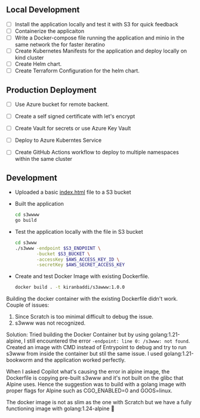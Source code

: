 ## Local Development

- [ ] Install the application locally and test it with S3 for quick feedback
- [ ] Containerize the applicaiton  
- [ ] Write a Docker-compose file running the application and minio in the same network the for faster iteratino
- [ ] Create Kubernetes Manifests for the application and deploy locally on kind cluster
- [ ] Create Helm chart.
- [ ] Create Terraform Configuration for the helm chart.

## Production Deployment 
- [ ] Use Azure bucket for remote backent. 
- [ ] Create a self signed certificate with let's encrypt
- [ ] Create Vault for secrets or use Azure Key Vault 
- [ ] Deploy to Azure Kuberntes Service
- [ ] Create GitHub Actions workflow to deploy to multiple namespaces within the same cluster



## Development

- Uploaded a basic [index.html](../Infrastructure/index.html) file to a S3 bucket
- Built the application

    ```bash
    cd s3wwww
    go build
    ```
- Test the application locally with the file in S3 bucket
    ```bash
    cd s3www
    ./s3www -endpoint $S3_ENDPOINT \
            -bucket $S3_BUCKET \
            -accessKey $AWS_ACCESS_KEY_ID \
            -secretKey $AWS_SECRET_ACCESS_KEY
    ```
- Create and test Docker Image with existing Dockerfile.
    
    ```bash
    docker build . -t kiranbaddi/s3awww:1.0.0
    ```
Building the docker container with the existing Dockerfile didn't work. 
Couple of issues:
1. Since Scratch is too minimal difficult to debug the issue. 
2. s3www was not recognized. 

Solution:
Tried building the Docker Container but by using golang:1.21-alpine, I still encountered the error 
`-endpoint: line 0: /s3www: not found`. Created an image with CMD instead of Entrypoint to debug and try to run s3www from inside the container but stil the same issue. I used golang:1.21-bookworm and the application worked perfectly. 

When I asked Copilot what's causing the error in alpine image, the Dockerfile is copying pre-built s3www and it's not built on the glibc that Alpine uses. Hence the suggestion was to build with a golang image with proper flags for Alpine such as CGO_ENABLED=0 and GOOS=linux. 

The docker image is not as slim as the one with Scratch but we have a fully functioning image with golang:1.24-alpine 💯



